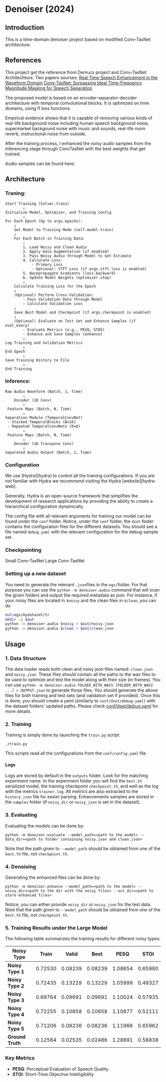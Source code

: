 # Denoiser (2024)

## Introduction
This is a time-domian denoiser project based on modified Conv-TasNet architecture. 

## References  
This project get the reference from Demucs project and Conv-TasNet Architechture. 
Two papers sourses:
[Real Time Speech Enhancement in the Waveform Domain](https://arxiv.org/abs/2006.12847)
[Conv-TasNet: Surpassing Ideal Time-Frequency Magnitude Masking for Speech Separation](https://arxiv.org/abs/1809.07454)

The proposed model is based on an encoder-separator-decoder architecture with temporal convolutional blocks. It is optimized on time domains, using l1 loss functions.

Empirical evidence shows that it is capable of removing various kinds of real-life background noise including human speech background noise, supermarket backgound noise with music and sounds, real-life room reverb, instructional noise from outside.

After the training process, I enhanced the noisy audio samples from the inferencing stage through ConvTasNet with the best weights that get trained. 

Audio samples can be found here: 

## Architecture 

### Traning:

```
Start Training (Solver.train)
        ↓
Initialize Model, Optimizer, and Training Config
        ↓
For Each Epoch (Up to args.epochs):
    ↓
    Set Model to Training Mode (self.model.train)
    ↓
    For Each Batch in Training Data:
        ↓
        1. Load Noisy and Clean Audio
        2. Apply Data Augmentation (if enabled)
        3. Pass Noisy Audio through Model to Get Estimate
        4. Calculate Loss:
            - Primary Loss 
            - Optional: STFT Loss (if args.stft_loss is enabled)
        5. Backpropagate Gradients (loss.backward)
        6. Update Model Weights (optimizer.step)
        ↓
    Calculate Training Loss for the Epoch
    ↓
    (Optional) Perform Cross-Validation:
        - Pass Validation Data through Model
        - Calculate Validation Loss
    ↓
    Save Best Model and Checkpoint (if args.checkpoint is enabled)
    ↓
    (Optional) Evaluate on Test Set and Enhance Samples (if eval_every)
        - Evaluate Metrics (e.g., PESQ, STOI)
        - Enhance and Save Samples (enhance)
        ↓
Log Training and Validation Metrics
        ↓
End Epoch
        ↓
Save Training History to File
        ↓
End Training

```

### Inference:
```
Raw Audio Waveform (Batch, 1, Time)
        ↓
    Encoder (1D Conv)
        ↓
 Feature Maps (Batch, N, Time)
        ↓
Separation Module (TemporalConvNet)
 - Stacked TemporalBlocks (B=16)
 - Repeated TemporalConvNets (R=8)
        ↓
 Feature Maps (Batch, N, Time)
        ↓
    Decoder (1D Transpose Conv)
        ↓
Separated Audio Output (Batch, 1, Time)

```


### Configuration

We use [Hydra][hydra] to control all the training configurations. If you are not familiar with Hydra
we recommend visiting the Hydra [website][hydra-web].

Generally, Hydra is an open-source framework that simplifies the development of research applications
by providing the ability to create a hierarchical configuration dynamically.

The config file with all relevant arguments for training our model can be found under the `conf` folder.
Notice, under the `conf` folder, the `dset` folder contains the configuration files for the different datasets. You should see a file named `debug.yaml` with the relevant configuration for the debug sample set.


### Checkpointing
Small Conv-TasNet
Large Conv-TasNet

### Setting up a new dataset

You need to generate the relevant `.json`files in the `egs/`folder.
For that purpose you can use the `python -m denoiser.audio` command that will
scan the given folders and output the required metadata as json.
For instance, if your noisy files are located in `$noisy` and the clean files in `$clean`, you can do

```bash
out=egs/mydataset/tr
mkdir -p $out
python -m denoiser.audio $noisy > $out/noisy.json
python -m denoiser.audio $clean > $out/clean.json
```

## Usage

### 1. Data Structure
The data loader reads both clean and noisy json files named: `clean.json` and `noisy.json`. These files should contain all the paths to the wav files to be used to optimize and test the model along with their size (in frames).
You can use `python -m denoiser.audio FOLDER_WITH_WAV1 [FOLDER_WITH_WAV2 ...] > OUTPUT.json` to generate those files.
You should generate the above files for both training and test sets (and validation set if provided). Once this is done, you should create a yaml (similarly to `conf/dset/debug.yaml`) with the dataset folders' updated paths.
Please check [conf/dset/debug.yaml](conf/dset/debug.yaml) for more details.


### 2. Training
Training is simply done by launching the `train.py` script:

```
./train.py
```

This scripts read all the configurations from the `conf/config.yaml` file.


#### Logs

Logs are stored by default in the `outputs` folder. Look for the matching experiment name.
In the experiment folder you will find the `best.th` serialized model, the training checkpoint `checkpoint.th`,
and well as the log with the metrics `trainer.log`. All metrics are also extracted to the `history.json`
file for easier parsing. Enhancements samples are stored in the `samples` folder (if `noisy_dir` or `noisy_json`
is set in the dataset).

### 3. Evaluating

Evaluating the models can be done by:

```
python -m denoiser.evaluate --model_path=<path to the model> --data_dir=<path to folder containing noisy.json and clean.json>
```
Note that the path given to `--model_path` should be obtained from one of the `best.th` file, not `checkpoint.th`.

### 4. Denoising

Generating the enhanced files can be done by:

```
python -m denoiser.enhance --model_path=<path to the model> --noisy_dir=<path to the dir with the noisy files> --out_dir=<path to store enhanced files>
```
Notice, you can either provide `noisy_dir` or `noisy_json` for the test data.
Note that the path given to `--model_path` should be obtained from one of the `best.th` file, not `checkpoint.th`.

### 5. Training Results under the Large Model

The following table summarizes the training results for different noisy types:

| **Noisy Type**   | **Train** | **Valid** | **Best**  | **PESQ**  | **STOI**  |
|-------------------|-----------|-----------|-----------|-----------|-----------|
| **Noisy Type 1**  | 0.72530   | 0.08239   | 0.08239   | 1.08654   | 0.65980   |
| **Noisy Type 2**  | 0.72435   | 0.13229   | 0.13229   | 1.05999   | 0.49327   |
| **Noisy Type 3**  | 0.69764   | 0.09691   | 0.09691   | 1.10024   | 0.57935   |
| **Noisy Type 4**  | 0.72255   | 0.10658   | 0.10658   | 1.10877   | 0.52111   |
| **Noisy Type 5**  | 0.71206   | 0.08236   | 0.08236   | 1.11966   | 0.65962   |
| **Ground Truth**  | 0.12564   | 0.02535   | 0.02486   | 1.28891   | 0.58838   |

### Key Metrics
- **PESQ**: Perceptual Evaluation of Speech Quality  
- **STOI**: Short-Time Objective Intelligibility  
